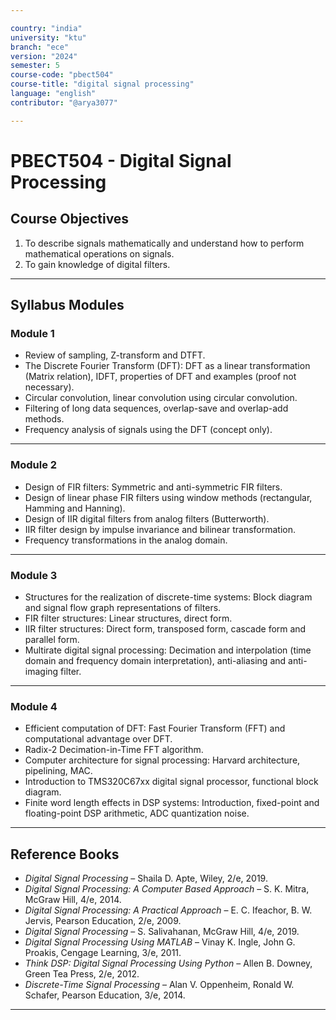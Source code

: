 ```yaml
---

country: "india"
university: "ktu"
branch: "ece"
version: "2024"
semester: 5
course-code: "pbect504"
course-title: "digital signal processing"
language: "english"
contributor: "@arya3077"

---
```


# PBECT504 - Digital Signal Processing

## Course Objectives

1. To describe signals mathematically and understand how to perform mathematical operations on signals.  
2. To gain knowledge of digital filters.  

---

## Syllabus Modules

### Module 1
- Review of sampling, Z-transform and DTFT.  
- The Discrete Fourier Transform (DFT): DFT as a linear transformation (Matrix relation), IDFT, properties of DFT and examples (proof not necessary).  
- Circular convolution, linear convolution using circular convolution.  
- Filtering of long data sequences, overlap-save and overlap-add methods.  
- Frequency analysis of signals using the DFT (concept only).  

---

### Module 2
- Design of FIR filters: Symmetric and anti-symmetric FIR filters.  
- Design of linear phase FIR filters using window methods (rectangular, Hamming and Hanning).  
- Design of IIR digital filters from analog filters (Butterworth).  
- IIR filter design by impulse invariance and bilinear transformation.  
- Frequency transformations in the analog domain.  

---

### Module 3
- Structures for the realization of discrete-time systems: Block diagram and signal flow graph representations of filters.  
- FIR filter structures: Linear structures, direct form.  
- IIR filter structures: Direct form, transposed form, cascade form and parallel form.  
- Multirate digital signal processing: Decimation and interpolation (time domain and frequency domain interpretation), anti-aliasing and anti-imaging filter.  

---

### Module 4
- Efficient computation of DFT: Fast Fourier Transform (FFT) and computational advantage over DFT.  
- Radix-2 Decimation-in-Time FFT algorithm.  
- Computer architecture for signal processing: Harvard architecture, pipelining, MAC.  
- Introduction to TMS320C67xx digital signal processor, functional block diagram.  
- Finite word length effects in DSP systems: Introduction, fixed-point and floating-point DSP arithmetic, ADC quantization noise.  

---

## Reference Books

- *Digital Signal Processing* – Shaila D. Apte, Wiley, 2/e, 2019.  
- *Digital Signal Processing: A Computer Based Approach* – S. K. Mitra, McGraw Hill, 4/e, 2014.  
- *Digital Signal Processing: A Practical Approach* – E. C. Ifeachor, B. W. Jervis, Pearson Education, 2/e, 2009.  
- *Digital Signal Processing* – S. Salivahanan, McGraw Hill, 4/e, 2019.  
- *Digital Signal Processing Using MATLAB* – Vinay K. Ingle, John G. Proakis, Cengage Learning, 3/e, 2011.  
- *Think DSP: Digital Signal Processing Using Python* – Allen B. Downey, Green Tea Press, 2/e, 2012.  
- *Discrete-Time Signal Processing* – Alan V. Oppenheim, Ronald W. Schafer, Pearson Education, 3/e, 2014.  

---
